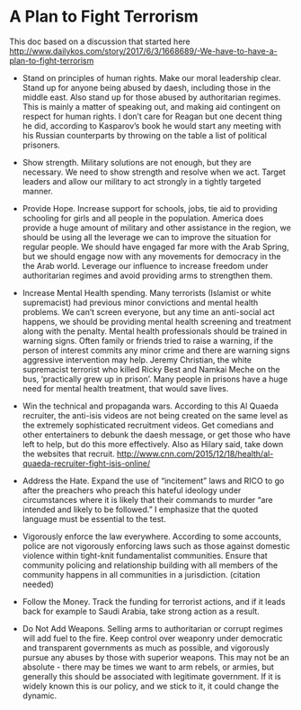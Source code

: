 # A Plan to Fight Terrorism

This doc based on a discussion that started here http://www.dailykos.com/story/2017/6/3/1668689/-We-have-to-have-a-plan-to-fight-terrorism

- Stand on principles of human rights.  Make our moral leadership clear.  Stand up for anyone being abused by daesh, including those in the middle east.  Also stand up for those abused by authoritarian regimes.  This is mainly a matter of speaking out, and making aid contingent on respect for human rights.  I don’t care for Reagan but one decent thing he did, according to Kasparov’s book he would start any meeting with his Russian counterparts by throwing on the table a list of political prisoners.  

- Show strength. Military solutions are not enough, but they are necessary.  We need to show strength and resolve when we act.  Target leaders and allow our military to act strongly in a tightly targeted manner.

- Provide Hope. Increase support for schools, jobs, tie aid to providing schooling for girls and all people in the population.  America does provide a huge amount of military and other assistance in the region, we should be using all the leverage we can to improve the situation for regular people.  We should have engaged far more with the Arab Spring, but we should engage now with any movements for democracy in the the Arab world.  Leverage our influence to increase freedom under authoritarian regimes and avoid providing arms to strengthen them.

- Increase Mental Health spending. Many terrorists (Islamist or white supremacist) had previous minor convictions and mental health problems.  We can’t screen everyone, but any time an anti-social act happens, we should be providing mental health screening and treatment along with the penalty.  Mental health professionals should be trained in warning signs.  Often family or friends tried to raise a warning, if the person of interest commits any minor crime and there are warning signs aggressive intervention may help.  Jeremy Christian, the white supremacist terrorist who killed Ricky Best and Namkai Meche on the bus, ‘practically grew up in prison’.  Many people in prisons have a huge need for mental health treatment, that would save lives.

- Win the technical and propaganda wars.  According to this Al Quaeda recruiter, the anti-isis videos are not being created on the same level as the extremely sophisticated recruitment videos.  Get comedians and other entertainers to debunk the daesh message, or get those who have left to help, but do this more effectively.  Also as Hilary said, take down the websites that recruit. http://www.cnn.com/2015/12/18/health/al-quaeda-recruiter-fight-isis-online/

- Address the Hate.  Expand the use of “incitement” laws and RICO to go after the preachers who preach this hateful ideology under circumstances where it is likely that their commands to murder “are intended and likely to be followed.”  I emphasize that the quoted language must be essential to the test.  

- Vigorously enforce the law everywhere.  According to some accounts, police are not vigorously enforcing laws such as those against domestic violence within tight-knit fundamentalist communities.  Ensure that community policing and relationship building with all members of the community happens in all communities in a jurisdiction.  (citation needed)

- Follow the Money.  Track the funding for terrorist actions, and if it leads back for example to Saudi Arabia, take strong action as a result.

- Do Not Add Weapons.  Selling arms to authoritarian or corrupt regimes will add fuel to the fire.  Keep control over weaponry under democratic and transparent governments as much as possible, and vigorously pursue any abuses by those with superior weapons.  This may not be an absolute - there may be times we want to arm rebels, or armies, but generally this should be associated with legitimate government.  If it is widely known this is our policy, and we stick to it, it could change the dynamic.

